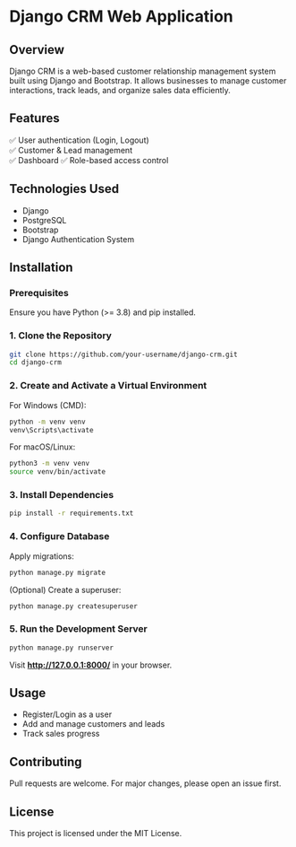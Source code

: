 # Django CRM Web Application

## Overview
Django CRM is a web-based customer relationship management system built using Django and Bootstrap. It allows businesses to manage customer interactions, track leads, and organize sales data efficiently.

## Features
✅ User authentication (Login, Logout)  
✅ Customer & Lead management  
✅ Dashboard 
✅ Role-based access control  

## Technologies Used
- Django  
- PostgreSQL   
- Bootstrap  
- Django Authentication System  

## Installation

### Prerequisites
Ensure you have Python (>= 3.8) and pip installed.

### 1. Clone the Repository
```sh
git clone https://github.com/your-username/django-crm.git
cd django-crm
```

### 2. Create and Activate a Virtual Environment
For Windows (CMD):
```sh
python -m venv venv
venv\Scripts\activate
```
For macOS/Linux:
```sh
python3 -m venv venv
source venv/bin/activate
```

### 3. Install Dependencies
```sh
pip install -r requirements.txt
```

### 4. Configure Database
Apply migrations:
```sh
python manage.py migrate
```
(Optional) Create a superuser:
```sh
python manage.py createsuperuser
```

### 5. Run the Development Server
```sh
python manage.py runserver
```
Visit **http://127.0.0.1:8000/** in your browser.

## Usage
- Register/Login as a user  
- Add and manage customers and leads  
- Track sales progress  

## Contributing
Pull requests are welcome. For major changes, please open an issue first.

## License
This project is licensed under the MIT License.
